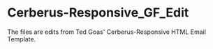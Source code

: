 # Cerberus-Responsive_GF_Edit

The files are edits from Ted Goas' Cerberus-Responsive HTML Email Template.
